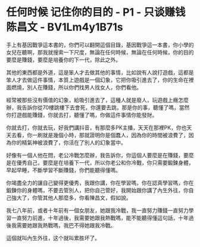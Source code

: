 # 任何时候 记住你的目的 - P1 - 只谈赚钱陈昌文 - BV1Lm4y1B71s

手上有基因戰爭這本書的，你們可以翻開這個目錄，基因戰爭這一本書，你小學的女兒在聽啊，那我就搜索一下尺度，無論在任何時候，無論在任何時候，你的目的要麼是賺錢，要麼是培養你的下一代，除此之外。

其他的東西都是外道，這是笨人才去做其他的事情，比如說有人說打遊戲，這都是笨人才去做這件事情，本質上遊戲是一個幻象，它把你吸引進去了，你的生命在裡面燃燒，別人在賺錢，所以你們找男人找女人，你們看他。

經常被那些沒有價值的幻象，給吸引進去了，這種人就是廢人，玩遊戲上癮怎麼辦，我告訴你從70樓跳樓下去會死，你還要去跳，那是你的事，聽懂了嗎，當然你打遊戲能賺錢，你就去打，聽懂了嗎，你做這件事情你能發財。

你就去打，你就去玩，好我們講抖音，有那麼多PK主播，天天在那裡PK，你也天天去看，你一刷就是幾個小時，那就證明你是個蠢人，因為你的時間被浪費了，因為你的精氣神被浪費了，你活在了別人的幻象當中。

好像有一個人他在問，老公冷戰怎麼辦，我告訴你，你這個人要麼是在賺錢，要麼是在優秀自己，要麼是在培養下一代，所以你老公和你冷戰，你只需要鍛鍊身體，早起早睡，不斷學習不斷賺錢，你們能聽得懂嗎。

你竭盡全力的讓自己變得更優秀，我跟你講，你在學習嗎，你在認真學習嗎，你在鍛鍊你的身體嗎，不要去管別人，把你自己管好，我開始跟你講了內生外往，你自己強大了，你管其他人那麼多，你看陳昌文，假如說。

我七八年前，或者十年前有一個女朋友，她跟我冷戰，我一直努力賺錢一直努力學習一直努力前進，十年過後，我需要她跟我熱戰嗎，能不能聽得懂這句話，十年過後我需要她跟我熱戰嗎，我巴不得她跟我冷戰。

這個就叫內生外往，这个就叫累胜坏了。